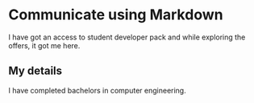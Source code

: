 # Communicate using Markdown

I have got an access to student developer pack and while exploring the offers, it got me here.

## My details

I have completed bachelors in computer engineering.
